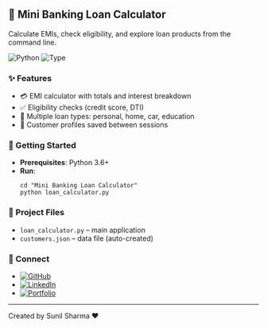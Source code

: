 ## 🧮 Mini Banking Loan Calculator

Calculate EMIs, check eligibility, and explore loan products from the command line.

![Python](https://img.shields.io/badge/Python-3.6%2B-3776AB?logo=python&logoColor=white)
![Type](https://img.shields.io/badge/App-CLI-5E5E5E)

### ✨ Features
- 💳 EMI calculator with totals and interest breakdown
- ✅ Eligibility checks (credit score, DTI)
- 🧰 Multiple loan types: personal, home, car, education
- 👤 Customer profiles saved between sessions

### 🚀 Getting Started
- **Prerequisites**: Python 3.6+
- **Run**:
  ```
  cd "Mini Banking Loan Calculator"
  python loan_calculator.py
  ```

### 📁 Project Files
- `loan_calculator.py` – main application
- `customers.json` – data file (auto-created)

### 🔗 Connect
- [![GitHub](https://img.shields.io/badge/GitHub-100000?logo=github&logoColor=white)](https://github.com/sunbyte16)
- [![LinkedIn](https://img.shields.io/badge/LinkedIn-0A66C2?logo=linkedin&logoColor=white)](https://www.linkedin.com/in/sunil-kumar-bb88bb31a/)
- [![Portfolio](https://img.shields.io/badge/Portfolio-000000?logo=firefox&logoColor=white)](https://lively-dodol-cc397c.netlify.app)

---

Created by Sunil Sharma ❤️
